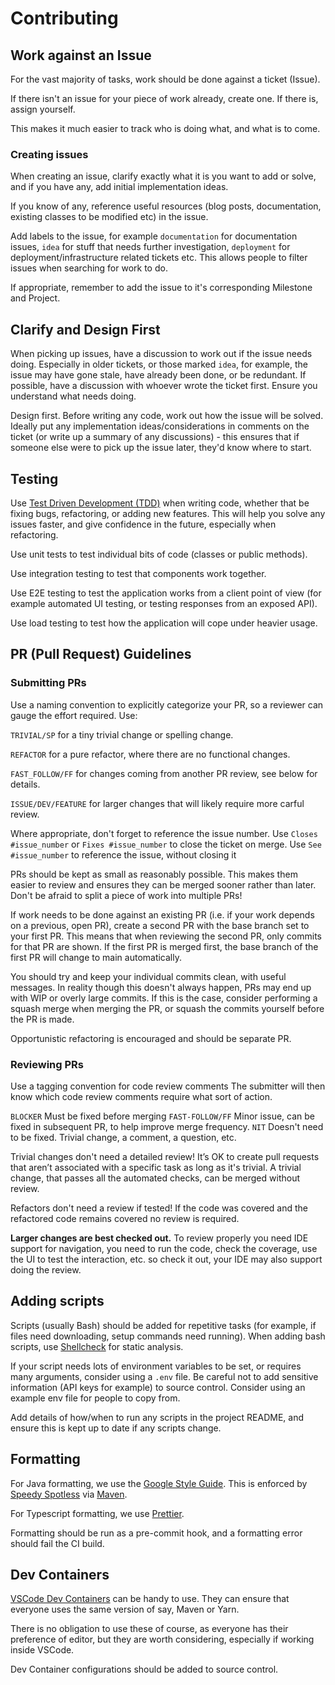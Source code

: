 # Contributing

## Work against an Issue

For the vast majority of tasks, work should be done against a ticket (Issue).

If there isn't an issue for your piece of work already, create one. If there is, assign yourself.

This makes it much easier to track who is doing what, and what is to come.

### Creating issues

When creating an issue, clarify exactly what it is you want to add or solve, and if you have any, add initial implementation ideas. 

If you know of any, reference useful resources (blog posts, documentation, existing classes to be modified etc) in the issue.

Add labels to the issue, for example `documentation` for documentation issues, `idea` for stuff that needs further investigation, `deployment` for deployment/infrastructure related tickets etc. This allows people to filter issues when searching for work to do.

If appropriate, remember to add the issue to it's corresponding Milestone and Project.

## Clarify and Design First

When picking up issues, have a discussion to work out if the issue needs doing. Especially in older tickets, or those marked `idea`, for example, the issue may have gone stale, have already been done, or be redundant. If possible, have a discussion with whoever wrote the ticket first. Ensure you understand what needs doing.

Design first. Before writing any code, work out how the issue will be solved. Ideally put any implementation ideas/considerations in comments on the ticket (or write up a summary of any discussions) - this ensures that if someone else were to pick up the issue later, they'd know where to start.

## Testing

Use [Test Driven Development (TDD)](https://en.wikipedia.org/wiki/Test-driven_development) when writing code, whether that be fixing bugs, refactoring, or adding new features. This will help you solve any issues faster, and give confidence in the future, especially when refactoring.

Use unit tests to test individual bits of code (classes or public methods).

Use integration testing to test that components work together.

Use E2E testing to test the application works from a client point of view (for example automated UI testing, or testing responses from an exposed API).

Use load testing to test how the application will cope under heavier usage.

## PR (Pull Request) Guidelines

### Submitting PRs

Use a naming convention to explicitly categorize your PR, so a reviewer can gauge the effort required. Use:

`TRIVIAL/SP` for a tiny trivial change or spelling change.

`REFACTOR` for a pure refactor, where there are no functional changes.

`FAST_FOLLOW/FF` for changes coming from another PR review, see below for details.

`ISSUE/DEV/FEATURE` for larger changes that will likely require more carful review. 

Where appropriate, don't forget to reference the issue number. Use `Closes #issue_number` or `Fixes #issue_number` to close the ticket on merge. Use `See #issue_number` to reference the issue, without closing it

PRs should be kept as small as reasonably possible. This makes them easier to review and ensures they can be merged sooner rather than later. Don't be afraid to split a piece of work into multiple PRs!

If work needs to be done against an existing PR (i.e. if your work depends on a previous, open PR), create a second PR with the base branch set to your first PR. This means that when reviewing the second PR, only commits for that PR are shown. If the first PR is merged first, the base branch of the first PR will change to main automatically.

You should try and keep your individual commits clean, with useful messages. In reality though this doesn't always happen, PRs may end up with WIP or overly large commits. If this is the case, consider performing a squash merge when merging the PR, or squash the commits yourself before the PR is made.

Opportunistic refactoring is encouraged and should be separate PR.

### Reviewing PRs

Use a tagging convention for code review comments The submitter will then know which code review comments require what sort of action.

`BLOCKER` Must be fixed before merging
`FAST-FOLLOW/FF` Minor issue, can be fixed in subsequent PR, to help improve merge frequency.
`NIT` Doesn't need to be fixed. Trivial change, a comment, a question, etc.

Trivial changes don't need a detailed review! It’s OK to create pull requests that aren’t associated with a specific task as long as it's trivial. A trivial change, that passes all the automated checks, can be merged without review.

Refactors don't need a review if tested! If the code was covered and the refactored code remains covered no review is required.

**Larger changes are best checked out.** To review properly you need IDE support for navigation, you need to run the code, check the coverage, use the UI to test the interaction, etc. so check it out, your IDE may also support doing the review.

## Adding scripts

Scripts (usually Bash) should be added for repetitive tasks (for example, if files need downloading, setup commands need running). When adding bash scripts, use [Shellcheck](https://www.shellcheck.net/) for static analysis. 

If your script needs lots of environment variables to be set, or requires many arguments, consider using a `.env` file. Be careful not to add sensitive information (API keys for example) to source control. Consider using an example env file for people to copy from.

Add details of how/when to run any scripts in the project README, and ensure this is kept up to date if any scripts change.

## Formatting

For Java formatting, we use the [Google Style Guide](https://google.github.io/styleguide/javaguide.html). This is enforced by [Speedy Spotless](https://github.com/commitd/speedy-spotless) via [Maven](https://maven.apache.org/).

For Typescript formatting, we use [Prettier](https://prettier.io/).

Formatting should be run as a pre-commit hook, and a formatting error should fail the CI build.

## Dev Containers

[VSCode Dev Containers](https://code.visualstudio.com/docs/remote/containers) can be handy to use. They can ensure that everyone uses the same version of say, Maven or Yarn.

There is no obligation to use these of course, as everyone has their preference of editor, but they are worth considering, especially if working inside VSCode.

Dev Container configurations should be added to source control.
